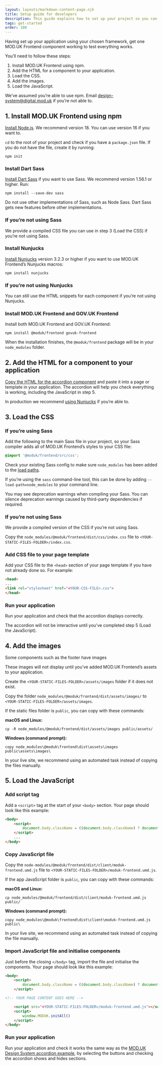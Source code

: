 ```yaml
---
layout: layouts/markdown-content-page.njk
title: Setup guide for developers
description: This guide explains how to set up your project so you can start using the components in the MOD.UK Frontend in production.
tags: get-started
order: 100
---
```


Having set up your application using your chosen framework, get one MOD.UK
Frontend component working to test everything works.

You’ll need to follow these steps:

1. Install MOD.UK Frontend using npm.
2. Add the HTML for a component to your application.
3. Load the CSS.
4. Add the images.
5. Load the JavaScript.

We’ve assumed you’re able to use npm. Email
[design-system@digital.mod.uk](mailto:design-system@digital.mod.uk "mailto:design-system@digital.mod.uk")
if you’re not able to.

## 1. Install MOD.UK Frontend using npm

[Install Node.js](https://nodejs.org/en/). We recommend version 18. You can use
version 16 if you want to.

`cd` to the root of your project and check if you have a `package.json` file. If
you do not have the file, create it by running:

```shell
npm init
```

### Install Dart Sass

[Install Dart Sass](https://www.npmjs.com/package/sass) if you want to use Sass.
We recommend version 1.56.1 or higher. Run:

```shell
npm install --save-dev sass
```

Do not use other implementations of Sass, such as Node Sass. Dart Sass gets new
features before other implementations.

### If you’re not using Sass

We provide a compiled CSS file you can use in step 3 (Load the CSS) if you’re
not using Sass.

### Install Nunjucks

[Install Nunjucks](https://www.npmjs.com/package/nunjucks) version 3.2.3 or
higher if you want to use MOD.UK Frontend’s Nunjucks macros:

```shell
npm install nunjucks
```

### If you’re not using Nunjucks

You can still use the HTML snippets for each component if you’re not using
Nunjucks.

### Install MOD.UK Frontend and GOV.UK Frontend

Install both MOD.UK Frontend and GOV.UK Frontend:

```shell
npm install @moduk/frontend govuk-frontend
```

When the installation finishes, the `@moduk/frontend` package will be in your
`node_modules` folder.

## 2. Add the HTML for a component to your application

[Copy the HTML for the accordion component](/components/accordion/) and paste it
into a page or template in your application. The accordion will help you check
everything is working, including the JavaScript in step 5.

In production we recommend [using Nunjucks](/get-started/using-nunjucks/) if
you’re able to.

## 3. Load the CSS

### If you’re using Sass

Add the following to the main Sass file in your project, so your Sass compiler
adds all of MOD.UK Frontend’s styles to your CSS file:

```scss
@import '@moduk/frontend/src/css';
```

Check your existing Sass config to make sure `node_modules` has been added to
the [load paths](https://sass-lang.com/documentation/cli/dart-sass#load-path).

If you’re using the `sass` command-line tool, this can be done by adding
`--load-path=node_modules` to your command line.

You may see deprecation warnings when compiling your Sass. You can silence
deprecation warnings caused by third-party dependencies if required.

### If you’re not using Sass

We provide a compiled version of the CSS if you’re not using Sass.

Copy the `node_modules/@moduk/frontend/dist/css/index.css` file to
`<YOUR-STATIC-FILES-FOLDER>/index.css`.

### Add CSS file to your page template

Add your CSS file to the `<head>` section of your page template if you have not
already done so. For example:

```html
<head>
...
<link rel="stylesheet" href="<YOUR-CSS-FILE>.css">
</head>
```

### Run your application

Run your application and check that the accordion displays correctly.

The accordion will not be interactive until you’ve completed step 5 (Load the
JavaScript).

## 4. Add the images

Some components such as the footer have images

These images will not display until you’ve added MOD.UK Frontend’s assets to
your application.

Create the `<YOUR-STATIC-FILES-FOLDER>/assets/images` folder if it does not
exist.

Copy the folder `node_modules/@moduk/frontend/dist/assets/images/` to
`<YOUR-STATIC-FILES-FOLDER>/assets/images`.

If the static files folder is `public`, you can copy with these commands:

**macOS and Linux:**

```shell
cp -R node_modules/@moduk/frontend/dist/assets/images public/assets/
```

**Windows (command prompt):**

```batch
copy node_modules\@moduk\frontend\dist\assets\images public\assets\images\
```

In your live site, we recommend using an automated task instead of copying the
files manually.

## 5. Load the JavaScript

### Add script tag

Add a `<script>` tag at the start of your `<body>` section. Your page should
look like this example:

```html
<body>
    <script>
        document.body.className = ((document.body.className) ? document.body.className + 'js-enabled' : 'js-enabled');
    </script>
    ...
</body>
```

### Copy JavaScript file

Copy the `node-modules/@moduk/frontend/dist/client/moduk-frontend.umd.js` file
to `<YOUR-STATIC-FILES-FOLDER>/moduk-frontend.umd.js`.

If the app JavaScript folder is `public`, you can copy with these commands:

**macOS and Linux:**

```shell
cp node_modules/@moduk/frontend/dist/client/moduk-frontend.umd.js public/
```

**Windows (command prompt):**

```batch
copy node_modules\@moduk\frontend\dist\client\moduk-frontend.umd.js public\
```

In your live site, we recommend using an automated task instead of copying the
file manually.

### Import JavaScript file and initialise components

Just before the closing `</body>` tag, import the file and initialise the
components. Your page should look like this example:

```html
<body>
    <script>
        document.body.className = ((document.body.className) ? document.body.className + 'js-enabled' : 'js-enabled');
    </script>

<!-- YOUR PAGE CONTENT GOES HERE -->

    <script src="<YOUR-STATIC-FILES-FOLDER>/moduk-frontend.umd.js"></script>
    <script>
        window.MODUK.initAll()
    </script>
</body>
```

### Run your application

Run your application and check it works the same way as the
[MOD.UK Design System accordion example](/components/accordion/), by selecting
the buttons and checking the accordion shows and hides sections.
